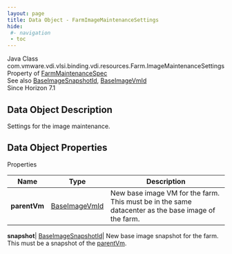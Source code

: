 ```yaml
---
layout: page
title: Data Object - FarmImageMaintenanceSettings
hide:
 #- navigation
 - toc
---
```






Java Class
    com.vmware.vdi.vlsi.binding.vdi.resources.Farm.ImageMaintenanceSettings  
Property of
     [FarmMaintenanceSpec](vdi.resources.Farm.MaintenanceSpec.md#field_detail)  
See also
     [BaseImageSnapshotId](vdi.entity.BaseImageSnapshotId.md), [BaseImageVmId](vdi.entity.BaseImageVmId.md)  
Since 
    Horizon 7.1

## Data Object Description 

Settings for the image maintenance. 

## Data Object Properties

Properties

Name |  Type |  Description   
---|---|---  
**parentVm**| [BaseImageVmId](vdi.entity.BaseImageVmId.md)|  New base image VM for the farm. This must be in the same datacenter as the base image of the farm.   
  
**snapshot**| [BaseImageSnapshotId](vdi.entity.BaseImageSnapshotId.md)|  New base image snapshot for the farm. This must be a snapshot of the [parentVm](vdi.resources.Farm.ImageMaintenanceSettings.md#parentVm).   
  
  

  

